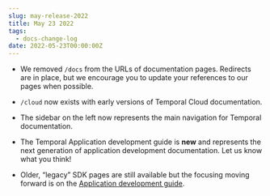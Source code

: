 ```yaml
---
slug: may-release-2022
title: May 23 2022
tags:
  - docs-change-log
date: 2022-05-23T00:00:00Z
---
```


- We removed `/docs` from the URLs of documentation pages.
  Redirects are in place, but we encourage you to update your references to our pages when possible.

- `/cloud` now exists with early versions of Temporal Cloud documentation.

- The sidebar on the left now represents the main navigation for Temporal documentation.

- The Temporal Application development guide is **new** and represents the next generation of application development documentation. Let us know what you think!

- Older, “legacy” SDK pages are still available but the focusing moving forward is on the [Application development guide](/application-development).
